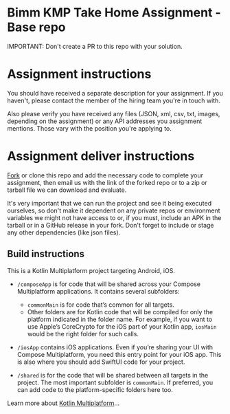 # Bimm KMP Take Home Assignment - Base repo

IMPORTANT: Don't create a PR to this repo with your solution.

# Assignment instructions
You should have received a separate description for your assignment. If you haven't, please contact the member of the hiring team you're in touch with.

Also please verify you have received any files (JSON, xml, csv, txt, images, depending on the assignment) or any API addresses you assignment mentions. Those vary with the position you're applying to.


# Assignment deliver instructions
[Fork](https://github.com/reul/bimm-kmp-challenge-base/fork) or clone this repo and add the necessary code to complete your assignment, then email us with the link of the forked repo or to a zip or tarball file we can download and evaluate.

It's very important that we can run the project and see it being executed ourselves, so don't make it dependent on any private repos or environment variables we might not have access to or, if you must, include an APK in the tarball or in a GitHub release in your fork. Don't forget to include or stage any other dependencies (like json files).

## Build instructions
This is a Kotlin Multiplatform project targeting Android, iOS.

* `/composeApp` is for code that will be shared across your Compose Multiplatform applications.
  It contains several subfolders:
  - `commonMain` is for code that’s common for all targets.
  - Other folders are for Kotlin code that will be compiled for only the platform indicated in the folder name.
    For example, if you want to use Apple’s CoreCrypto for the iOS part of your Kotlin app,
    `iosMain` would be the right folder for such calls.

* `/iosApp` contains iOS applications. Even if you’re sharing your UI with Compose Multiplatform, 
  you need this entry point for your iOS app. This is also where you should add SwiftUI code for your project.

* `/shared` is for the code that will be shared between all targets in the project.
  The most important subfolder is `commonMain`. If preferred, you can add code to the platform-specific folders here too.


Learn more about [Kotlin Multiplatform](https://www.jetbrains.com/help/kotlin-multiplatform-dev/get-started.html)…

